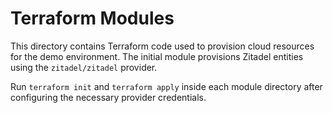 # Terraform Modules

This directory contains Terraform code used to provision cloud resources for the demo environment. The initial module provisions Zitadel entities using the `zitadel/zitadel` provider.

Run `terraform init` and `terraform apply` inside each module directory after configuring the necessary provider credentials.
